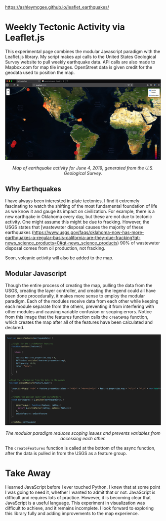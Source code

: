 <https://ashleymcgee.github.io/leaflet_earthquakes/>

# Weekly Tectonic Activity via Leaflet.js

This experimental page combines the modular Javascript paradigm with the Leaflet.js library. My script makes api calls to the United States Geological Survey website to pull weekly earthquake data. API calls are also made to Mapbox.com for map tile images. OpenStreet data is given credit for the geodata used to position the map.

![alt text](https://github.com/AshleyMcGee/leaflet_earthquakes/blob/master/leafletmap1.png "Screen shot of my satellite view of the planet Earth depicting the magnitudes of various earthquakes. Magnitude intensity is expressed by the size of a circle marker and the color of the circle marker.")

<p align="center"><em>Map of earthquake activity for June 4, 2019, generated from the U.S. Geological Survey.</em></p>


## Why Earthquakes

I have always been interested in plate tectonics. I find it extremely fascinating to watch the shifting of the most fundamental foundation of life as we know it and gauge its impact on civilization. For example, there is a new earthqake in Oklahoma every day, but these are not due to tectonic activity. One might assume this might be due to fracking. However, the USGS states that [wastewater disposal causes the majority of these earthquakes (https://www.usgs.gov/faqs/oklahoma-now-has-more-earthquakes-a-regular-basis-california-are-they-due-fracking?qt-news_science_products=0#qt-news_science_products) 90% of wastewater disposal comes from oil production, not fracking. 

Soon, volcanic activity will also be added to the map. 


## Modular Javascript

Though the entire process of creating the map, pulling the data from the USGS, creating the layer controller, and creating the legend could all have been done procedurally, it makes more sense to employ the modular paradigm. Each of the modules receive data from each other while keeping each module separate from the others, preventing it from interfering with other modules and causing variable confusion or scoping errors. Notice from this image that the features function calls the ```createMap``` function, which creates the map after all of the features have been calculated and declared. 

![alt text](https://github.com/AshleyMcGee/leaflet_earthquakes/blob/master/codeSnippet.png "A screen shot of the function that creates each feature for the map and the call to the createMap function.")

<p align="center"><em>The modular paradigm reduces scoping issues and prevents variables from accessing each other.</em></p>

The ```createFeatures``` function is called at the bottom of the async function, after the data is pulled in from the USGS as a feature group.


# Take Away

I learned JavaScript before I ever touched Python. I knew that at some point I was going to need it, whether I wanted to admit that or not. JavaScript is difficult and requires lots of practice. However, it is becoming clear that JavaScript is a useful language. This experiment in visualization was difficult to achieve, and it remains incomplete. I look forward to exploring this library fully and adding improvements to the map experience. 
